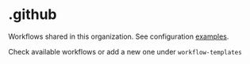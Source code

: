 # .github

Workflows shared in this organization. See configuration [examples](https://docs.github.com/en/actions/configuring-and-managing-workflows/sharing-workflow-templates-within-your-organization).

Check available workflows or add a new one under `workflow-templates`
